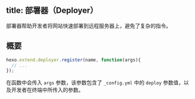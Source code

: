 title: 部署器（Deployer）
---
部署器帮助开发者将网站快速部署到远程服务器上，避免了复杂的指令。

## 概要

``` js
hexo.extend.deployer.register(name, function(args){
  // ...
});
```

在函数中会传入 `args` 参数，该参数包含了 `_config.yml` 中的 `deploy` 参数值，以及开发者在终端中所传入的参数。
